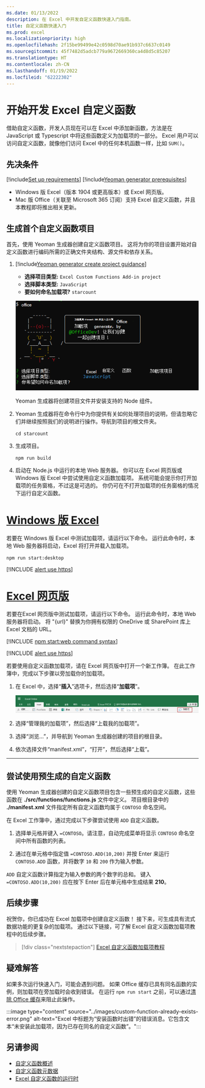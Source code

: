 ```yaml
---
ms.date: 01/13/2022
description: 在 Excel 中开发自定义函数快速入门指南。
title: 自定义函数快速入门
ms.prod: excel
ms.localizationpriority: high
ms.openlocfilehash: 2f15be99499e42c0598d70ae91b937c6637c0149
ms.sourcegitcommit: 45f7482d5adcb779a9672669360ca4d8d5c85207
ms.translationtype: HT
ms.contentlocale: zh-CN
ms.lasthandoff: 01/19/2022
ms.locfileid: "62222302"
---
```

# <a name="get-started-developing-excel-custom-functions"></a>开始开发 Excel 自定义函数

借助自定义函数，开发人员现在可以在 Excel 中添加新函数，方法是在 JavaScript 或 Typescript 中将这些函数定义为加载项的一部分。 Excel 用户可以访问自定义函数，就像他们访问 Excel 中的任何本机函数一样，比如 `SUM()`。

## <a name="prerequisites"></a>先决条件

[!include[Set up requirements](../includes/set-up-dev-environment-beforehand.md)]
[!include[Yeoman generator prerequisites](../includes/quickstart-yo-prerequisites.md)]

- Windows 版 Excel（版本 1904 或更高版本）或 Excel 网页版。
- Mac 版 Office（关联至 Microsoft 365 订阅）支持 Excel 自定义函数，并且本教程即将推出相关更新。

## <a name="build-your-first-custom-functions-project"></a>生成首个自定义函数项目

首先，使用 Yeoman 生成器创建自定义函数项目。 这将为你的项目设置开始对自定义函数进行编码所需的正确文件夹结构、源文件和依存关系。

1. [!include[Yeoman generator create project guidance](../includes/yo-office-command-guidance.md)]

    - **选择项目类型:** `Excel Custom Functions Add-in project`
    - **选择脚本类型:** `JavaScript`
    - **要如何命名加载项?** `starcount`

    ![Yeoman Office 加载项生成器命令行界面提示自定义函数项目的屏幕截图。](../images/starcountPrompt.png)

    Yeoman 生成器将创建项目文件并安装支持的 Node 组件。

1. Yeoman 生成器将在命令行中为你提供有关如何处理项目的说明，但请忽略它们并继续按照我们的说明进行操作。导航到项目的根文件夹。

    ```command&nbsp;line
    cd starcount
    ```

1. 生成项目。

    ```command&nbsp;line
    npm run build
    ```

1. 启动在 Node.js 中运行的本地 Web 服务器。 你可以在 Excel 网页版或 Windows 版 Excel 中尝试使用自定义函数加载项。 系统可能会提示你打开加载项的任务窗格，不过这是可选的。 你仍可在不打开加载项的任务窗格的情况下运行自定义函数。

# <a name="excel-on-windows"></a>[Windows 版 Excel](#tab/excel-windows)

若要在 Windows 版 Excel 中测试加载项，请运行以下命令。 运行此命令时，本地 Web 服务器将启动，Excel 将打开并载入加载项。

```command&nbsp;line
npm run start:desktop
```

[!INCLUDE [alert use https](../includes/alert-use-https.md)]
    
# <a name="excel-on-the-web"></a>[Excel 网页版](#tab/excel-online)

若要在Excel 网页版中测试加载项，请运行以下命令。 运行此命令时，本地 Web 服务器将启动。 将 "{url}" 替换为你拥有权限的 OneDrive 或 SharePoint 库上 Excel 文档的 URL。

[!INCLUDE [npm start:web command syntax](../includes/start-web-sideload-instructions.md)]

[!INCLUDE [alert use https](../includes/alert-use-https.md)]

若要使用自定义函数加载项，请在 Excel 网页版中打开一个新工作簿。 在此工作簿中，完成以下步骤以旁加载你的加载项。

1. 在 Excel 中，选择“**插入**”选项卡，然后选择“**加载项**”。

   ![Excel 网页版中插入功能区的屏幕截图，突出显示“我的加载项”按钮。](../images/excel-cf-online-register-add-in-1.png)

1. 选择“管理我的加载项”，然后选择“上载我的加载项”。

1. 选择“浏览...”，并导航到 Yeoman 生成器创建的项目的根目录。

1. 依次选择文件“manifest.xml”，“打开”，然后选择“上载”。

---

## <a name="try-out-a-prebuilt-custom-function"></a>尝试使用预生成的自定义函数

使用 Yeoman 生成器创建的自定义函数项目包含一些预生成的自定义函数，这些函数在 **./src/functions/functions.js** 文件中定义。 项目根目录中的 **./manifest.xml** 文件指定所有自定义函数均属于 `CONTOSO` 命名空间。

在 Excel 工作簿中，通过完成以下步骤尝试使用 `ADD` 自定义函数。

1. 选择单元格并键入 `=CONTOSO`。请注意，自动完成菜单将显示 `CONTOSO` 命名空间中所有函数的列表。

1. 通过在单元格中指定值 `=CONTOSO.ADD(10,200)` 并按 Enter 来运行 `CONTOSO.ADD` 函数，并将数字 `10` 和 `200` 作为输入参数。

`ADD` 自定义函数计算指定为输入参数的两个数字的总和。 键入 `=CONTOSO.ADD(10,200)` 应在按下 Enter 后在单元格中生成结果 **210**。

## <a name="next-steps"></a>后续步骤

祝贺你，你已成功在 Excel 加载项中创建自定义函数！ 接下来，可生成具有流式数据功能的更复杂的加载项。 通过以下链接，可了解 Excel 自定义函数加载项教程中的后续步骤。

> [!div class="nextstepaction"]
> [Excel 自定义函数加载项教程](../tutorials/excel-tutorial-create-custom-functions.md#create-a-custom-function-that-requests-data-from-the-web)

## <a name="troubleshooting"></a>疑难解答

如果多次运行快速入门，可能会遇到问题。 如果 Office 缓存已具有同名函数的实例，则加载项在旁加载时会收到错误。 在运行 `npm run start` 之前，可以通过[清除 Office 缓存](../testing/clear-cache.md)来阻止此操作。

:::image type="content" source="../images/custom-function-already-exists-error.png" alt-text="Excel 中标题为“安装函数时出错”的错误消息。它包含文本“未安装此加载项，因为已存在同名的自定义函数”。":::

## <a name="see-also"></a>另请参阅

- [自定义函数概述](../excel/custom-functions-overview.md)
- [自定义函数元数据](../excel/custom-functions-json.md)
- [Excel 自定义函数的运行时](../excel/custom-functions-runtime.md)
